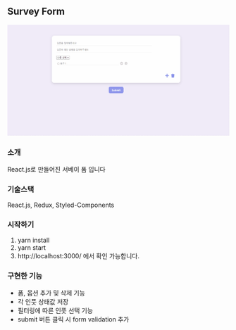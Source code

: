 ## Survey Form

![서베이폼](surveyForm.gif)

### 소개

React.js로 만들어진 서베이 폼 입니다

### 기술스택

React.js, Redux, Styled-Components

### 시작하기

1. yarn install
2. yarn start
3. http://localhost:3000/ 에서 확인 가능합니다.

### 구현한 기능

- 폼, 옵션 추가 및 삭제 기능
- 각 인풋 상태값 저장
- 필터링에 따른 인풋 선택 기능
- submit 버튼 클릭 시 form validation 추가
